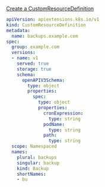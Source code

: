 [Create a CustomResourceDefinition](https://kubernetes.io/docs/tasks/extend-kubernetes/custom-resources/custom-resource-definitions/#create-a-customresourcedefinition)

```yaml
apiVersion: apiextensions.k8s.io/v1
kind: CustomResourceDefinition
metadata:
  name: backups.example.com
spec:
  group: example.com
  versions:
  - name: v1
    served: true
    storage: true
    schema:
      openAPIV3Schema:
        type: object
        properties:
          spec:
            type: object
            properties:
              cronExpression:
                type: string
              podName:
                type: string
              path:
                type: string
  scope: Namespaced
  names:
    plural: backups
    singular: backup
    kind: Backup
    shortNames:
    - bu
```

